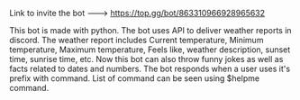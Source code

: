 Link to invite the bot ---> https://top.gg/bot/863310966928965632

This bot is made with python. The bot uses API to deliver weather reports in discord. The weather report includes Current temperature, Minimum temperature, Maximum temperature, Feels like, weather description, sunset time, sunrise time, etc. Now this bot can also throw funny jokes as well as facts related to dates and numbers. The bot responds when a user uses it's prefix with command. List of command can be seen using $helpme command.


